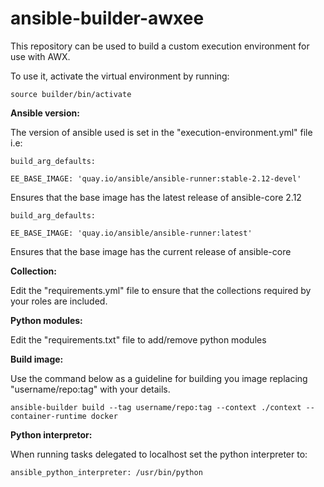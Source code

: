 # ansible-builder-awxee

This repository can be used to build a custom execution environment for use with AWX.

To use it, activate the virtual environment by running:

```
source builder/bin/activate
```

**Ansible version:**

The version of ansible used is set in the "execution-environment.yml" file i.e:

```
build_arg_defaults:

EE_BASE_IMAGE: 'quay.io/ansible/ansible-runner:stable-2.12-devel'
```

Ensures that the base image has the latest release of ansible-core 2.12

```
build_arg_defaults:

EE_BASE_IMAGE: 'quay.io/ansible/ansible-runner:latest'
```
Ensures that the base image has the current release of ansible-core

**Collection:**

Edit the "requirements.yml" file to ensure that the collections required by your roles are included.

**Python modules:**

Edit the "requirements.txt" file to add/remove python modules

**Build image:**

Use the command below as a guideline for building you image replacing "username/repo:tag" with your details.

```
ansible-builder build --tag username/repo:tag --context ./context --container-runtime docker
```
**Python interpretor:**

When running tasks delegated to localhost set the python interpreter to:

```
ansible_python_interpreter: /usr/bin/python
```

